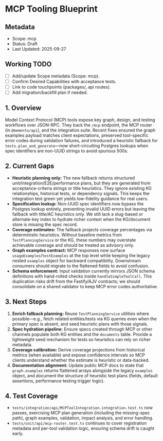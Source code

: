 # MCP Tooling Blueprint

## Metadata

- Scope: mcp
- Status: Draft
- Last Updated: 2025-09-27

## Working TODO

- [ ] Add/update Scope metadata (Scope: mcp).
- [ ] Confirm Desired Capabilities with acceptance tests.
- [ ] Link to code touchpoints (packages/, api routes).
- [ ] Add migration/backfill plan if needed.

## 1. Overview
Model Context Protocol (MCP) tools expose key graph, design, and testing workflows over JSON-RPC. They back the `/mcp` endpoint, the MCP router (in `@memento/api`), and the integration suite. Recent fixes ensured the graph examples payload matches client expectations, preserved tool-specific error codes during validation failures, and introduced a heuristic fallback for `tests.plan_and_generate`—now short-circuiting Postgres lookups when spec identifiers are non-UUID strings to avoid spurious 500s.

## 2. Current Gaps
- **Heuristic planning only:** The new fallback returns structured unit/integration/E2E/performance plans, but they are generated from acceptance-criteria strings or title heuristics. They ignore existing KG relationships, historical tests, or dependency signals. This keeps the integration test green yet yields low-fidelity guidance for real users.
- **Specification lookup:** Non-UUID spec identifiers now bypass the Postgres lookup entirely, preventing invalid UUID errors but leaving the fallback with title/AC heuristics only. We still lack a slug-based or alternate-key index to hydrate richer context when the KG/document store is missing the spec record.
- **Coverage estimates:** The fallback projects coverage percentages via deterministic heuristics. Without baseline metrics from `TestPlanningService` or the KG, these numbers may overstate achievable coverage and should be treated as advisory only.
- **Graph examples contract:** MCP responses now surface `usageExamples`/`testExamples` at the top level while keeping the legacy nested `examples` object for backward compatibility. Downstream consumers should migrate to the flattened fields to avoid confusion.
- **Schema enforcement:** Input validation currently mirrors JSON schema definitions with hand-rolled checks inside `handleSimpleToolCall`. This duplication risks drift from the Fastify/AJV contracts; we should consolidate on a shared validator to keep MCP error codes authoritative.

## 3. Next Steps
1. **Enrich fallback planning:** Reuse `TestPlanningService` utilities where possible—e.g., fetch related entities/tests via KG queries even when the primary spec is absent, and seed heuristic plans with those signals.
2. **Spec hydration pipeline:** Ensure specs created through MCP or other channels populate both KG entities and the `documents` table. Provide a lightweight seed mechanism for tests so heuristics can rely on richer metadata.
3. **Coverage calibration:** Derive coverage projections from historical metrics (when available) and expose confidence intervals so MCP clients understand whether the estimate is heuristic or data-backed.
4. **Documentation alignment:** Update public MCP docs to state that `graph.examples` returns flattened arrays alongside the legacy `examples` object, and document the structure of heuristic test plans (fields, default assertions, performance testing trigger logic).

## 4. Test Coverage
- `tests/integration/api/MCPToolIntegration.integration.test.ts` now passes, exercising MCP plan generation (including the missing-spec path), graph examples, validation, impact analysis, and error handling.
- `tests/unit/api/mcp-router.test.ts` continues to cover registration metadata and per-tool validation logic, ensuring schema drift is caught early.
